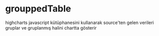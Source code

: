 # grouppedTable

highcharts javascript kütüphanesini kullanarak source'ten gelen verileri gruplar ve gruplanmış halini chartta gösterir
